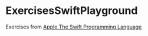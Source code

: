 # ExercisesSwiftPlayground
Exercises from [Apple The Swift Programming Language](https://developer.apple.com/library/ios/documentation/Swift/Conceptual/Swift_Programming_Language/index.html)
